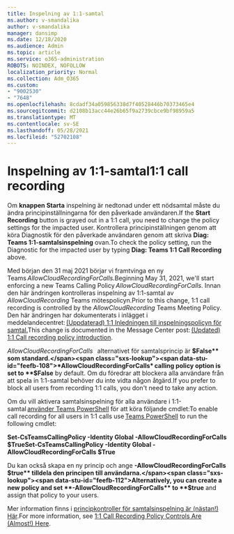 ```yaml
---
title: Inspelning av 1:1-samtal
ms.author: v-smandalika
author: v-smandalika
manager: dansimp
ms.date: 12/18/2020
ms.audience: Admin
ms.topic: article
ms.service: o365-administration
ROBOTS: NOINDEX, NOFOLLOW
localization_priority: Normal
ms.collection: Adm_O365
ms.custom:
- "9002530"
- "7648"
ms.openlocfilehash: 8cdadf34a059856338d7f40528446b70373465e4
ms.sourcegitcommit: d2108b13acc44e26b65f9a2739cbce9bf98959a5
ms.translationtype: MT
ms.contentlocale: sv-SE
ms.lasthandoff: 05/28/2021
ms.locfileid: "52702108"
---
```

# <a name="11-call-recording"></a><span data-ttu-id="feefb-102">Inspelning av 1:1-samtal</span><span class="sxs-lookup"><span data-stu-id="feefb-102">1:1 call recording</span></span>

<span data-ttu-id="feefb-103">Om **knappen Starta** inspelning är nedtonad under ett nödsamtal måste du ändra principinställningarna för den påverkade användaren.</span><span class="sxs-lookup"><span data-stu-id="feefb-103">If the **Start Recording** button is grayed out in a 1:1 call, you need to change the policy settings for the impacted user.</span></span> <span data-ttu-id="feefb-104">Kontrollera principinställningen genom att köra Diagnostik för den påverkade användaren genom att skriva **Diag: Teams 1:1-samtalsinspelning** ovan.</span><span class="sxs-lookup"><span data-stu-id="feefb-104">To check the policy setting, run the Diagnostic for the impacted user by typing **Diag: Teams 1:1 Call Recording** above.</span></span>     

<span data-ttu-id="feefb-105">Med början den 31 maj 2021 börjar vi framtvinga en ny Teams *AllowCloudRecordingForCalls.*</span><span class="sxs-lookup"><span data-stu-id="feefb-105">Beginning May 31, 2021, we'll start enforcing a new Teams Calling Policy *AllowCloudRecordingForCalls*.</span></span> <span data-ttu-id="feefb-106">Innan den här ändringen kontrolleras inspelning av 1:1-samtal av *AllowCloudRecording* Teams mötespolicyn.</span><span class="sxs-lookup"><span data-stu-id="feefb-106">Prior to this change, 1:1 call recording is controlled by the *AllowCloudRecording* Teams Meeting Policy.</span></span> <span data-ttu-id="feefb-107">Den här ändringen har dokumenterats i inlägget i meddelandecentret: [(Uppdaterad) 1:1 Inledningen till inspelningspolicyn för samtal.](https://portal.microsoft.com/Adminportal/Home?ref=MessageCenter/:/messages/MC238796)</span><span class="sxs-lookup"><span data-stu-id="feefb-107">This change is documented in the Message Center post: [(Updated) 1:1 Call recording policy introduction](https://portal.microsoft.com/Adminportal/Home?ref=MessageCenter/:/messages/MC238796).</span></span>  

<span data-ttu-id="feefb-108">*AllowCloudRecordingForCalls*   alternativet för samtalsprincip är **$False** som standard.</span><span class="sxs-lookup"><span data-stu-id="feefb-108">*AllowCloudRecordingForCalls* calling policy option is set to **$False** by default.</span></span> <span data-ttu-id="feefb-109">Om du föredrar att blockera alla användare från att spela in 1:1-samtal behöver du inte vidta någon åtgärd.</span><span class="sxs-lookup"><span data-stu-id="feefb-109">If you prefer to block all users from recording 1:1 calls, you don't need to take any action.</span></span>  

<span data-ttu-id="feefb-110">Om du vill aktivera samtalsinspelning för alla användare i 1:1-samtal [använder Teams PowerShell](/microsoftteams/teams-powershell-install) för att köra följande cmdlet:</span><span class="sxs-lookup"><span data-stu-id="feefb-110">To enable call recording for all users in 1:1 calls use [Teams PowerShell](/microsoftteams/teams-powershell-install) to run the following cmdlet:</span></span> 

<span data-ttu-id="feefb-111">**Set-CsTeamsCallingPolicy -Identity Global -AllowCloudRecordingForCalls $True**</span><span class="sxs-lookup"><span data-stu-id="feefb-111">**Set-CsTeamsCallingPolicy -Identity Global -AllowCloudRecordingForCalls $True**</span></span> 

<span data-ttu-id="feefb-112">Du kan också skapa en ny princip och ange **-AllowCloudRecordingForCalls** **$true** tilldela den principen till användarna.</span><span class="sxs-lookup"><span data-stu-id="feefb-112">Alternatively, you can create a new policy and set **-AllowCloudRecordingForCalls** to **$true** and assign that policy to your users.</span></span> 

<span data-ttu-id="feefb-113">Mer information finns i [principkontroller för samtalsinspelning är (nästan!) Här](https://techcommunity.microsoft.com/t5/microsoft-teams-support/1-1-call-recording-policy-controls-are-almost-here/ba-p/2217668).</span><span class="sxs-lookup"><span data-stu-id="feefb-113">For more information, see [1:1 Call Recording Policy Controls Are (Almost!) Here](https://techcommunity.microsoft.com/t5/microsoft-teams-support/1-1-call-recording-policy-controls-are-almost-here/ba-p/2217668).</span></span>
